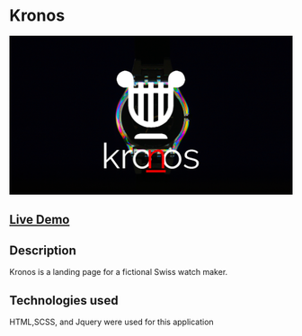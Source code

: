 # Kronos
![Banner](./kronos.png)

## [Live Demo](https://kronos-watches.netlify.app/)

## Description
Kronos is a landing page for a fictional Swiss watch maker.

## Technologies used
HTML,SCSS, and Jquery were used for this application


